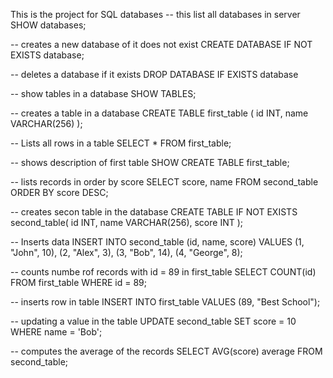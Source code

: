 This is the project for SQL databases
-- this list all databases in server
SHOW databases;

-- creates a new database of it does not exist
CREATE DATABASE IF NOT EXISTS database;

-- deletes a database if it exists
DROP DATABASE IF EXISTS database

-- show tables in a database
SHOW TABLES;

-- creates a table in a database
CREATE TABLE first_table (
    id INT, 
    name VARCHAR(256)
);

-- Lists all rows in a table
SELECT *
FROM first_table;

-- shows description of first table
SHOW CREATE TABLE first_table;

-- lists records in order by score
SELECT score, name FROM second_table
ORDER BY score DESC;

-- creates secon table in the database
CREATE TABLE IF NOT EXISTS second_table(
    id INT,
    name VARCHAR(256),
    score INT
);

-- Inserts data
INSERT INTO second_table (id, name, score)
VALUES
    (1, "John", 10),
    (2, "Alex", 3),
    (3, "Bob", 14),
    (4, "George", 8);

-- counts numbe rof records with id = 89 in first_table
SELECT COUNT(id) FROM first_table WHERE id = 89;

-- inserts row in table
INSERT INTO first_table
VALUES (89, "Best School");

-- updating a value in the table
UPDATE second_table
SET score = 10 
WHERE name = 'Bob';

-- computes the average of the records
SELECT AVG(score) average
FROM second_table;


